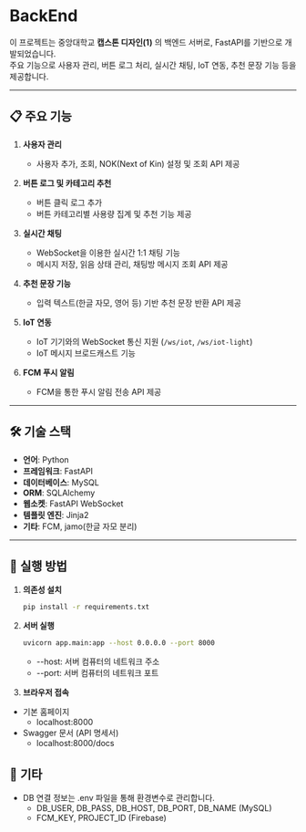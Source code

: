 # BackEnd

이 프로젝트는 중앙대학교 **캡스톤 디자인(1)** 의 백엔드 서버로, FastAPI를 기반으로 개발되었습니다.  
주요 기능으로 사용자 관리, 버튼 로그 처리, 실시간 채팅, IoT 연동, 추천 문장 기능 등을 제공합니다.

---

## 📋 주요 기능

1. **사용자 관리**
   - 사용자 추가, 조회, NOK(Next of Kin) 설정 및 조회 API 제공

2. **버튼 로그 및 카테고리 추천**
   - 버튼 클릭 로그 추가
   - 버튼 카테고리별 사용량 집계 및 추천 기능 제공

3. **실시간 채팅**
   - WebSocket을 이용한 실시간 1:1 채팅 기능
   - 메시지 저장, 읽음 상태 관리, 채팅방 메시지 조회 API 제공

4. **추천 문장 기능**
   - 입력 텍스트(한글 자모, 영어 등) 기반 추천 문장 반환 API 제공

5. **IoT 연동**
   - IoT 기기와의 WebSocket 통신 지원 (`/ws/iot`, `/ws/iot-light`)
   - IoT 메시지 브로드캐스트 기능

6. **FCM 푸시 알림**
   - FCM을 통한 푸시 알림 전송 API 제공

---

## 🛠️ 기술 스택

- **언어**: Python
- **프레임워크**: FastAPI
- **데이터베이스**: MySQL
- **ORM**: SQLAlchemy
- **웹소켓**: FastAPI WebSocket
- **템플릿 엔진**: Jinja2
- **기타**: FCM, jamo(한글 자모 분리)

---

## 🚀 실행 방법

1. **의존성 설치**
   ```bash
   pip install -r requirements.txt
   ```

2. **서버 실행**
   ```bash
   uvicorn app.main:app --host 0.0.0.0 --port 8000
   ```
   - --host: 서버 컴퓨터의 네트워크 주소
   - --port: 서버 컴퓨터의 네트워크 포트

3. **브라우저 접속**
- 기본 홈페이지
   - localhost:8000
- Swagger 문서 (API 명세서)
   - localhost:8000/docs

## 📝 기타
- DB 연결 정보는 .env 파일을 통해 환경변수로 관리합니다. 
   - DB_USER, DB_PASS, DB_HOST, DB_PORT, DB_NAME (MySQL)
   - FCM_KEY, PROJECT_ID (Firebase)
   